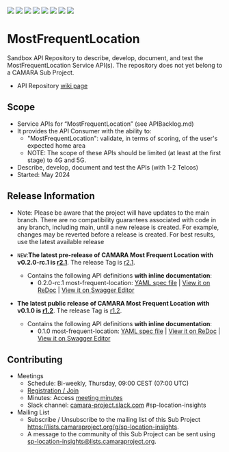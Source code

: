 <a href="https://github.com/camaraproject/MostFrequentLocation/commits/" title="Last Commit"><img src="https://img.shields.io/github/last-commit/camaraproject/MostFrequentLocation?style=plastic"></a>
<a href="https://github.com/camaraproject/MostFrequentLocation/issues" title="Open Issues"><img src="https://img.shields.io/github/issues/camaraproject/MostFrequentLocation?style=plastic"></a>
<a href="https://github.com/camaraproject/MostFrequentLocation/pulls" title="Open Pull Requests"><img src="https://img.shields.io/github/issues-pr/camaraproject/MostFrequentLocation?style=plastic"></a>
<a href="https://github.com/camaraproject/MostFrequentLocation/graphs/contributors" title="Contributors"><img src="https://img.shields.io/github/contributors/camaraproject/MostFrequentLocation?style=plastic"></a>
<a href="https://github.com/camaraproject/MostFrequentLocation" title="Repo Size"><img src="https://img.shields.io/github/repo-size/camaraproject/MostFrequentLocation?style=plastic"></a>
<a href="https://github.com/camaraproject/MostFrequentLocation/blob/main/LICENSE" title="License"><img src="https://img.shields.io/badge/License-Apache%202.0-green.svg?style=plastic"></a>
<a href="https://github.com/camaraproject/MostFrequentLocation/releases/latest" title="Latest Release"><img src="https://img.shields.io/github/release/camaraproject/MostFrequentLocation?style=plastic"></a>
<a href="https://github.com/camaraproject/Governance/blob/main/ProjectStructureAndRoles.md" title="Sandbox API Repository"><img src="https://img.shields.io/badge/Sandbox%20API%20Repository-yellow?style=plastic"></a>

# MostFrequentLocation

Sandbox API Repository to describe, develop, document, and test the MostFrequentLocation Service API(s). The repository does not yet belong to a CAMARA Sub Project.

* API Repository [wiki page](https://lf-camaraproject.atlassian.net/wiki/x/XjPe)

## Scope

* Service APIs for “MostFrequentLocation” (see APIBacklog.md)  
* It provides the API  Consumer with the ability to:  
  * "MostFrequentLocation": validate, in terms of scoring, of the user's expected home area
  * NOTE: The scope of these APIs should be limited (at least at the first stage) to 4G and 5G.  
* Describe, develop, document and test the APIs (with 1-2 Telcos)  
* Started: May 2024

## Release Information

* Note: Please be aware that the project will have updates to the main branch. There are no compatibility guarantees associated with code in any branch, including main, until a new release is created. For example, changes may be reverted before a release is created. For best results, use the latest available release

* `NEW`:**The latest pre-release of CAMARA Most Frequent Location with v0.2.0-rc.1 is [r2.1](https://github.com/camaraproject/MostFrequentLocation/tree/r2.1)**. The release Tag is [r2.1](https://github.com/camaraproject/MostFrequentLocation/releases/tag/r2.1).
  - Contains the following API definitions **with inline documentation**:
    - 0.2.0-rc.1 most-frequent-location: [YAML spec file](https://github.com/camaraproject/MostFrequentLocation/blob/r2.1/code/API_definitions/most-frequent-location.yaml) | [View it on ReDoc](https://redocly.github.io/redoc/?url=https://raw.githubusercontent.com/camaraproject/MostFrequentLocation/r2.1/code/API_definitions/most-frequent-location.yaml&nocors) | [View it on Swagger Editor](https://camaraproject.github.io/swagger-ui/?url=https://raw.githubusercontent.com/camaraproject/MostFrequentLocation/r2.1/code/API_definitions/most-frequent-location.yaml&nocors)
* **The latest public release of CAMARA Most Frequent Location with v0.1.0 is [r1.2](https://github.com/camaraproject/MostFrequentLocation/tree/r1.2)**. The release Tag is [r1.2](https://github.com/camaraproject/MostFrequentLocation/releases/tag/r1.2).
  - Contains the following API definitions **with inline documentation**:
    - 0.1.0 most-frequent-location: [YAML spec file](https://github.com/camaraproject/MostFrequentLocation/blob/r1.2/code/API_definitions/most-frequent-location.yaml) | [View it on ReDoc](https://redocly.github.io/redoc/?url=https://raw.githubusercontent.com/camaraproject/MostFrequentLocation/r1.2/code/API_definitions/most-frequent-location.yaml&nocors) | [View it on Swagger Editor](https://camaraproject.github.io/swagger-ui/?url=https://raw.githubusercontent.com/camaraproject/MostFrequentLocation/r1.2/code/API_definitions/most-frequent-location.yaml&nocors)

## Contributing

* Meetings
  * Schedule: Bi-weekly, Thursday, 09:00 CEST (07:00 UTC)
  * [Registration / Join](https://zoom-lfx.platform.linuxfoundation.org/meeting/99479758031?password=c705dd6f-a1c5-44e4-af97-331a18395fb8)
  * Minutes: Access [meeting minutes](https://lf-camaraproject.atlassian.net/wiki/spaces/CAM/pages/14564467/MostFrequentLocation+2024+Minutes)
  * Slack channel: [camara-project.slack.com](https://camara-project.slack.com/archives/C07BHCZ3XUY) #sp-location-insights
* Mailing List
  * Subscribe / Unsubscribe to the mailing list of this Sub Project <https://lists.camaraproject.org/g/sp-location-insights>.
  * A message to the community of this Sub Project can be sent using <sp-location-insights@lists.camaraproject.org>.
